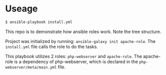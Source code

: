 # Useage

```bash
$ ansible-playbook install.yml
```

This repo is to demonstrate how ansible roles work. Note the tree structure.

Project was initialized by running: `ansible-galaxy init apache-role`. The `install.yml` file calls the role to do the tasks.

This playbook utilizes 2 roles: `php-webserver` and `apache-role`. The apache-role is a dependency of php-webserver, which is declared in the `php-webserver/meta/main.yml` file.
